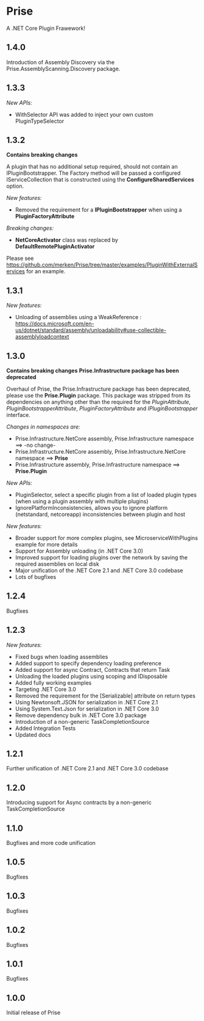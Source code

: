 # Prise
A .NET Core Plugin Frawework!

## 1.4.0
Introduction of Assembly Discovery via the Prise.AssemblyScanning.Discovery package.

## 1.3.3

*New APIs:*
- WithSelector<T> API was added to inject your own custom PluginTypeSelector
  

## 1.3.2
**Contains breaking changes**

A plugin that has no additional setup required, should not contain an IPluginBootstrapper.
The Factory method will be passed a configured IServiceCollection that is constructed using the **ConfigureSharedServices** option.

*New features:*
- Removed the requirement for a **IPluginBootstrapper** when using a **PluginFactoryAttribute**

*Breaking changes:*
- **NetCoreActivator** class was replaced by **DefaultRemotePluginActivator**

Please see https://github.com/merken/Prise/tree/master/examples/PluginWithExternalServices for an example.

## 1.3.1

*New features:*
- Unloading of assemblies using a WeakReference : https://docs.microsoft.com/en-us/dotnet/standard/assembly/unloadability#use-collectible-assemblyloadcontext

## 1.3.0
**Contains breaking changes**
**Prise.Infrastructure package has been deprecated**

Overhaul of Prise, the Prise.Infrastructure package has been deprecated, please use the **Prise.Plugin** package.
This package was stripped from its dependencies on anything other than the required for the *PluginAttribute*, *PluginBootstrapperAttribute*, *PluginFactoryAttribute* and *IPluginBootstrapper* interface.

*Changes in namespaces are:*
- Prise.Infrastructure.NetCore assembly, Prise.Infrastructure namespace ==> -no change-
- Prise.Infrastructure.NetCore assembly, Prise.Infrastructure.NetCore namespace ==> **Prise**
- Prise.Infrastructure assembly, Prise.Infrastructure namespace ==> **Prise.Plugin**

*New APIs:*
- PluginSelector, select a specific plugin from a list of loaded plugin types (when using a plugin assembly with multiple plugins)
- IgnorePlatformInconsistencies, allows you to ignore platform (netstandard, netcoreapp) inconsistencies between plugin and host

*New features:*
- Broader support for more complex plugins, see MicroserviceWithPlugins example for more details
- Support for Assembly unloading (in .NET Core 3.0)
- Improved support for loading plugins over the network by saving the required assemblies on local disk
- Major unification of the .NET Core 2.1 and .NET Core 3.0 codebase
- Lots of bugfixes
  
## 1.2.4

Bugfixes

## 1.2.3

*New features:*
- Fixed bugs when loading assemblies
- Added support to specify dependency loading preference
- Added support for async Contract, Contracts that return Task<T>
- Unloading the loaded plugins using scoping and IDisposable
- Added fully working examples
- Targeting .NET Core 3.0
- Removed the requirement for the [Serializable] attribute on return types
- Using Newtonsoft.JSON for serialization in .NET Core 2.1
- Using System.Text.Json for serialization in .NET Core 3.0
- Remove dependency bulk in .NET Core 3.0 package
- Introduction of a non-generic TaskCompletionSource
- Added Integration Tests
- Updated docs

## 1.2.1
Further unification of .NET Core 2.1 and .NET Core 3.0 codebase

## 1.2.0
Introducing support for Async contracts by a non-generic TaskCompletionSource

## 1.1.0
Bugfixes and more code unification

## 1.0.5

Bugfixes

## 1.0.3

Bugfixes

## 1.0.2

Bugfixes

## 1.0.1

Bugfixes

## 1.0.0
Initial release of Prise
